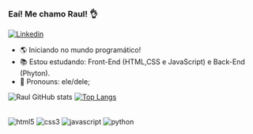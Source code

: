 ### Eaí! Me chamo Raul! 👌
[![Linkedin](https://img.shields.io/badge/LinkedIn-0077B5?style=for-the-badge&logo=linkedin&logoColor=white)](https://www.linkedin.com/in/raul-alencar-a204b4219/)

- 🌎 Iniciando no mundo programático! 
- 📚 Estou estudando: Front-End (HTML,CSS e JavaScript) e Back-End (Phyton).  
- 💬 Pronouns: ele/dele;

![Raul GitHub stats](https://github-readme-stats.vercel.app/api?username=raulalen&show_icons=true&theme=dracula)
[![Top Langs](https://github-readme-stats.vercel.app/api/top-langs/?username=raulalen&hide_progress=true)](https://github.com/anuraghazra/github-readme-stats)
<div style="display: inline_block"><br/>
    <img align="center" src="https://img.shields.io/badge/HTML5-E34F26?style=for-the-badge&logo=html5&logoColor=white" alt="html5">
    <img align="center" src="https://img.shields.io/badge/CSS3-1572B6?style=for-the-badge&logo=css3&logoColor=white" alt="css3">
    <img align="center" src="https://img.shields.io/badge/JavaScript-F7DF1E?style=for-the-badge&logo=javascript&logoColor=black" alt="javascript">
    <img align="center" src="https://img.shields.io/badge/Python-14354C?style=for-the-badge&logo=python&logoColor=white" alt="python">
